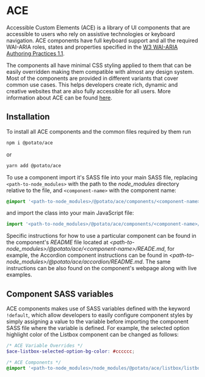 # ACE

Accessible Custom Elements (ACE) is a library of UI components that are accessible to users who rely on assistive technologies or keyboard navigation. ACE components have full keyboard support and all the required WAI-ARIA roles, states and properties specified in the [W3 WAI-ARIA Authoring Practices 1.1](https://www.w3.org/TR/wai-aria-practices-1.1).

The components all have minimal CSS styling applied to them that can be easily overridden making them compatible with almost any design system. Most of the components are provided in different variants that cover common use cases. This helps developers create rich, dynamic and creative websites that are also fully accessible for all users. More information about ACE can be found [here](https://ace.p.ota.to/about).

## Installation

To install all ACE components and the common files required by them run

```bash
npm i @potato/ace
```

or

```bash
yarn add @potato/ace
```

To use a component import it's SASS file into your main SASS file, replacing `<path-to-node_modules>` with the path to the *node_modules* directory relative to the file, and `<component-name>` with the component name:

```scss
@import '<path-to-node_modules>/@potato/ace/components/<component-name>/<component-name>';
```

and import the class into your main JavaScript file:

```js
import '<path-to-node_modules>/@potato/ace/components/<component-name>/<component-name>';
```

Specific instructions for how to use a particular component can be found in the component's *README* file located at *\<path-to-node_modules>/@potato/ace/\<component-name>/READE.md*, for example, the Accordion component instructions can be found in *\<path-to-node_modules>/@potato/ace/accordion/README.md*. The same instructions can be also found on the component's webpage along with live examples.

## Component SASS variables

ACE components makes use of SASS variables defined with the keyword `!default`, which allow developers to easily configure component styles by simply assigning a value to the variable before importing the component SASS file where the variable is defined. For example, the selected option highlight color of the Listbox component can be changed as follows: 

```scss
/* ACE Variable Overrides */
$ace-listbox-selected-option-bg-color: #cccccc;

/* ACE Components */
@import '<path-to-node_modules>/node_modules/@potato/ace/listbox/listbox';
```
